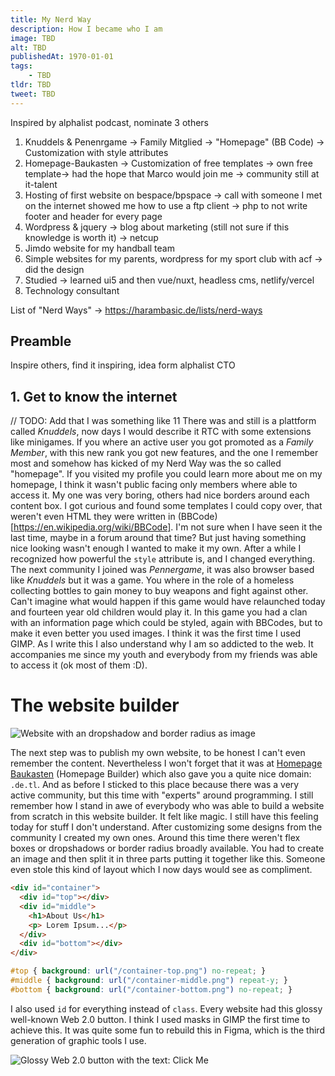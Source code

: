 ```yaml
---
title: My Nerd Way
description: How I became who I am
image: TBD
alt: TBD
publishedAt: 1970-01-01
tags: 
    - TBD
tldr: TBD
tweet: TBD
---
```


Inspired by alphalist podcast, nominate 3 others

1. Knuddels & Penenrgame -> Family Mitglied -> "Homepage" (BB Code) -> Customization with style attributes
2. Homepage-Baukasten -> Customization of free templates -> own free template-> had the hope that Marco would join me -> community still at it-talent
3. Hosting of first website on bespace/bpspace -> call with someone I met on the internet showed me how to use a ftp client -> php to not write footer and header for every page
4. Wordpress & jquery -> blog about marketing (still not sure if this knowledge is worth it) -> netcup
5. Jimdo website for my handball team
6. Simple websites for my parents, wordpress for my sport club with acf -> did the design
7. Studied -> learned ui5 and then vue/nuxt, headless cms, netlify/vercel
8. Technology consultant

List of "Nerd Ways" -> https://harambasic.de/lists/nerd-ways

## Preamble

Inspire others, find it inspiring, idea form alphalist CTO

## 1. Get to know the internet

// TODO: Add that I was something like 11
There was and still is a plattform called _Knuddels_, now days I would describe it RTC with some extensions like minigames. If you where an active user you got promoted as a _Family Member_, with this new rank you got new features, and the one I remember most and somehow has kicked of my Nerd Way was the so called "homepage". If you visited my profile you could learn more about me on my homepage, I think it wasn't public facing only members where able to access it. My one was very boring, others had nice borders around each content box. I got curious and found some templates I could copy over, that weren't even HTML they were written in (BBCode)[https://en.wikipedia.org/wiki/BBCode]. I'm not sure when I have seen it the last time, maybe in a forum around that time? But just having something nice looking wasn't enough I wanted to make it my own. After a while I recognized how powerful the `style` attribute is, and I changed everything. The next community I joined was _Pennergame_, it was also browser based like _Knuddels_ but it was a game. You where in the role of a homeless collecting bottles to gain money to buy weapons and fight against other. Can't imagine what would happen if this game would have relaunched today and fourteen year old children would play it. In this game you had a clan with an information page which could be styled, again with BBCodes, but to make it even better you used images. I think it was the first time I used GIMP. As I write this I also understand why I am so addicted to the web. It accompanies me since my youth and everybody from my friends was able to access it (ok most of them :D).

# The website builder

![Website with an dropshadow and border radius as image](/posts/my-nerd-way/my_nerd_way_shadow_rounded_corner.png)

The next step was to publish my own website, to be honest I can't even remember the content. Nevertheless I won't forget that it was at [Homepage Baukasten](https://www.homepage-baukasten.de/) (Homepage Builder) which also gave you a quite nice domain: `.de.tl`. And as before I sticked to this place because there was a very active community, but this time with "experts" around programming. I still remember how I stand in awe of everybody who was able to build a website from scratch in this website builder. It felt like magic. I still have this feeling today for stuff I don't understand. After customizing some designs from the community I created my own ones. Around this time there weren't flex boxes or dropshadows or border radius broadly available. You had to create an image and then split it in three parts putting it together like this. Someone even stole this kind of layout which I now days would see as compliment.

```html
<div id="container">
  <div id="top"></div>
  <div id="middle">
    <h1>About Us</h1>
    <p> Lorem Ipsum...</p>
  </div>
  <div id="bottom"></div>
</div>
```

```css
#top { background: url("/container-top.png") no-repeat; }
#middle { background: url("/container-middle.png") repeat-y; }
#bottom { background: url("/container-bottom.png") no-repeat; }
```

I also used `id` for everything instead of `class`. Every website had this glossy well-known Web 2.0 button. I think I used masks in GIMP the first time to achieve this. It was quite some fun to rebuild this in Figma, which is the third generation of graphic tools I use. 

![Glossy Web 2.0 button with the text: Click Me](/posts/my-nerd-way/my_nerd_way_glossy_button.png)

